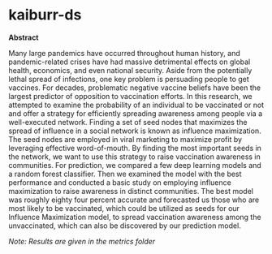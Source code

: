 # kaiburr-ds

**Abstract**

Many large pandemics have occurred throughout human history, and pandemic-related crises have had massive detrimental effects on global health, economics, and even national security.
Aside from the potentially lethal spread of infections, one key problem is persuading people to get vaccines. For decades, problematic negative vaccine beliefs have been the largest predictor of opposition to vaccination efforts. In this research, we attempted to examine the probability of an individual to be vaccinated or not and offer a strategy for efficiently spreading awareness among people via a well-executed network. 
Finding a set of seed nodes that maximizes the spread of influence in a social network is known as influence maximization. The seed nodes are employed in viral marketing to maximize profit by leveraging effective word-of-mouth. By finding the most important seeds in the network, we want to use this strategy to raise vaccination awareness in communities. For prediction, we compared a few deep learning models and a random forest classifier. Then we examined the model with the best performance and conducted a basic study on employing influence maximization to raise awareness in distinct communities. The best model was roughly eighty four percent accurate and forecasted us those who are most likely to be vaccinated, which could be utilized as seeds for our Influence Maximization model, to spread vaccination awareness among the unvaccinated, which can also be discovered by our prediction model.

_Note: Results are given in the metrics folder_
